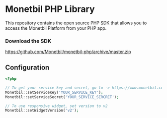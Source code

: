# Monetbil PHP Library

This repository contains the open source PHP SDK that allows you to access the Monetbil Platform from your PHP app.

### Download the SDK

https://github.com/Monetbil/monetbil-php/archive/master.zip

## Configuration

```php
<?php

// To get your service key and secret, go to -> https://www.monetbil.com/services
Monetbil::setServiceKey('YOUR_SERVICE_KEY');
Monetbil::setServiceSecret('YOUR_SERVICE_SERCRET');

// To use responsive widget, set version to v2
Monetbil::setWidgetVersion('v2');

```
